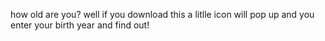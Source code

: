 how old are you? well if you download this a litlle icon will pop up and you enter your birth year and find out!
